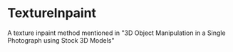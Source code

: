 # TextureInpaint
A texture inpaint method mentioned in "3D Object Manipulation in a Single Photograph using Stock 3D Models"
